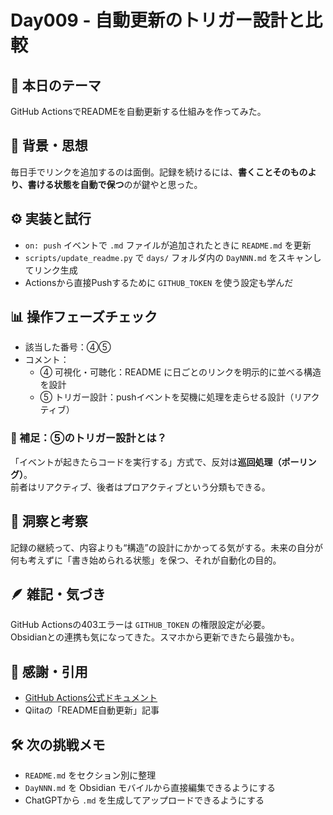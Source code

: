 # Day009 - 自動更新のトリガー設計と比較

## 🎯 本日のテーマ  
GitHub ActionsでREADMEを自動更新する仕組みを作ってみた。  

## 🧠 背景・思想  
毎日手でリンクを追加するのは面倒。記録を続けるには、**書くことそのものより、書ける状態を自動で保つ**のが鍵やと思った。  

## ⚙️ 実装と試行  
- `on: push` イベントで `.md` ファイルが追加されたときに `README.md` を更新
- `scripts/update_readme.py` で `days/` フォルダ内の `DayNNN.md` をスキャンしてリンク生成
- Actionsから直接Pushするために `GITHUB_TOKEN` を使う設定も学んだ

## 📊 操作フェーズチェック  
- 該当した番号：④⑤
- コメント：  
  - ④ 可視化・可聴化：README に日ごとのリンクを明示的に並べる構造を設計
  - ⑤ トリガー設計：pushイベントを契機に処理を走らせる設計（リアクティブ）


### 🔁 補足：⑤のトリガー設計とは？  
「イベントが起きたらコードを実行する」方式で、反対は**巡回処理（ポーリング）**。  
前者はリアクティブ、後者はプロアクティブという分類もできる。

## 🔁 洞察と考察  
記録の継続って、内容よりも“構造”の設計にかかってる気がする。未来の自分が何も考えずに「書き始められる状態」を保つ、それが自動化の目的。  

## 🪶 雑記・気づき  
GitHub Actionsの403エラーは `GITHUB_TOKEN` の権限設定が必要。  
Obsidianとの連携も気になってきた。スマホから更新できたら最強かも。  

## 🙏 感謝・引用  
- [GitHub Actions公式ドキュメント](https://docs.github.com/en/actions)  
- Qiitaの「README自動更新」記事  

## 🛠 次の挑戦メモ  
- `README.md` をセクション別に整理  
- `DayNNN.md` を Obsidian モバイルから直接編集できるようにする  
- ChatGPTから `.md` を生成してアップロードできるようにする  
